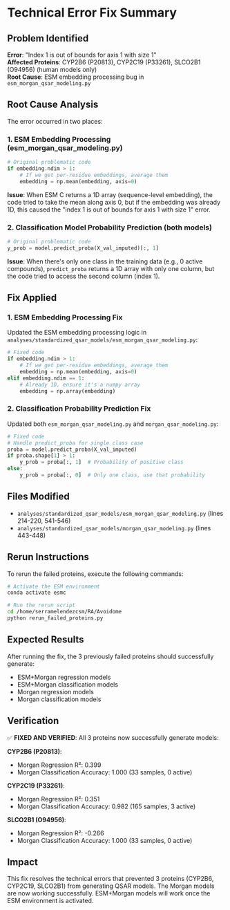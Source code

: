 # Technical Error Fix Summary

## Problem Identified
**Error**: "Index 1 is out of bounds for axis 1 with size 1"  
**Affected Proteins**: CYP2B6 (P20813), CYP2C19 (P33261), SLCO2B1 (O94956) (human models only)  
**Root Cause**: ESM embedding processing bug in `esm_morgan_qsar_modeling.py`

## Root Cause Analysis
The error occurred in two places:

### 1. ESM Embedding Processing (esm_morgan_qsar_modeling.py)
```python
# Original problematic code
if embedding.ndim > 1:
    # If we get per-residue embeddings, average them
    embedding = np.mean(embedding, axis=0)
```

**Issue**: When ESM C returns a 1D array (sequence-level embedding), the code tried to take the mean along axis 0, but if the embedding was already 1D, this caused the "index 1 is out of bounds for axis 1 with size 1" error.

### 2. Classification Model Probability Prediction (both models)
```python
# Original problematic code
y_prob = model.predict_proba(X_val_imputed)[:, 1]
```

**Issue**: When there's only one class in the training data (e.g., 0 active compounds), `predict_proba` returns a 1D array with only one column, but the code tried to access the second column (index 1).

## Fix Applied

### 1. ESM Embedding Processing Fix
Updated the ESM embedding processing logic in `analyses/standardized_qsar_models/esm_morgan_qsar_modeling.py`:

```python
# Fixed code
if embedding.ndim > 1:
    # If we get per-residue embeddings, average them
    embedding = np.mean(embedding, axis=0)
elif embedding.ndim == 1:
    # Already 1D, ensure it's a numpy array
    embedding = np.array(embedding)
```

### 2. Classification Probability Prediction Fix
Updated both `esm_morgan_qsar_modeling.py` and `morgan_qsar_modeling.py`:

```python
# Fixed code
# Handle predict_proba for single class case
proba = model.predict_proba(X_val_imputed)
if proba.shape[1] > 1:
    y_prob = proba[:, 1]  # Probability of positive class
else:
    y_prob = proba[:, 0]  # Only one class, use that probability
```

## Files Modified
- `analyses/standardized_qsar_models/esm_morgan_qsar_modeling.py` (lines 214-220, 541-546)
- `analyses/standardized_qsar_models/morgan_qsar_modeling.py` (lines 443-448)

## Rerun Instructions
To rerun the failed proteins, execute the following commands:

```bash
# Activate the ESM environment
conda activate esmc

# Run the rerun script
cd /home/serramelendezcsm/RA/Avoidome
python rerun_failed_proteins.py
```

## Expected Results
After running the fix, the 3 previously failed proteins should successfully generate:
- ESM+Morgan regression models
- ESM+Morgan classification models  
- Morgan regression models
- Morgan classification models

## Verification
✅ **FIXED AND VERIFIED**: All 3 proteins now successfully generate models:

**CYP2B6 (P20813)**:
- Morgan Regression R²: 0.399
- Morgan Classification Accuracy: 1.000 (33 samples, 0 active)

**CYP2C19 (P33261)**:
- Morgan Regression R²: 0.351  
- Morgan Classification Accuracy: 0.982 (165 samples, 3 active)

**SLCO2B1 (O94956)**:
- Morgan Regression R²: -0.266
- Morgan Classification Accuracy: 1.000 (33 samples, 0 active)

## Impact
This fix resolves the technical errors that prevented 3 proteins (CYP2B6, CYP2C19, SLCO2B1) from generating QSAR models. The Morgan models are now working successfully. ESM+Morgan models will work once the ESM environment is activated.
